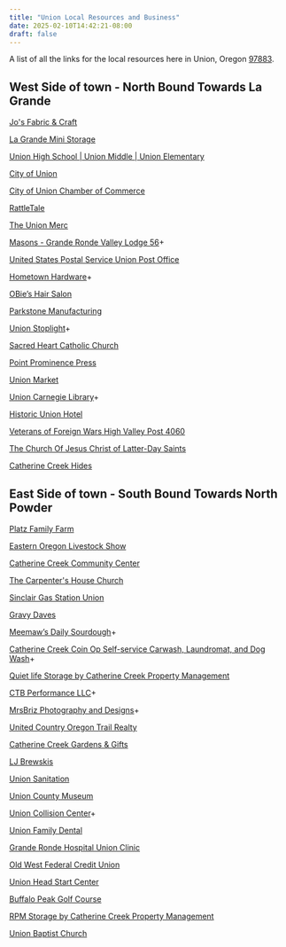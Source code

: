 ```yaml
---
title: "Union Local Resources and Business"
date: 2025-02-10T14:42:21-08:00
draft: false 
---
```


A list of all the links for the local resources here in Union, Oregon [97883](https://www.unitedstateszipcodes.org/97883/).

## West Side of town - North Bound Towards La Grande

[Jo's Fabric & Craft](https://www.yelp.com/biz/jos-fabric-and-craft-union?adjust_creative=duckduckgo)

[La Grande Mini Storage](https://www.lagrandeministorage.com/)

[Union High School | Union Middle |
Union Elementary](https://www.union.k12.or.us/)

[City of Union](https://cityofunion.com/)

[City of Union Chamber of Commerce](https://cityofunionchamber.com/)

[RattleTale](https://k51qzi5uqu5dgtvtf0l8i0x0ymdxb84vvs7mcpjzs1dae5wizjol212xit3qrk.ipns.dweb.link/)

[The Union Merc](https://www.facebook.com/profile.php?id=100089977361547&mibextid=LQQJ4d)

[Masons - Grande Ronde Valley Lodge 56](https://www.masonpost.com/or/granderondevalley56/profile.html)+

[United States Postal Service Union Post Office](https://tools.usps.com/locations/details/1385396)

[Hometown Hardware](https://www.facebook.com/profile.php?id=100057097524489)+

[OBie’s Hair Salon](https://www.facebook.com/profile.php?id=100084536531905)

[Parkstone Manufacturing](https://parkstone.rocks/)

[Union Stoplight](https://www.facebook.com/profile.php?id=100063703503456)+

[Sacred Heart Catholic Church](https://olvcatholic.org/about-olv/mission-parishes/)

[Point Prominence Press](https://www.pointprominence.com/)

[Union Market](https://unionmarketoregon.com/)

[Union Carnegie Library](https://cityofunion.com/directory/city-library/)+

[Historic Union Hotel](https://thehistoricunionhotel.com/)

[Veterans of Foreign Wars High Valley Post 4060](https://vfw4060.org/)

[The Church Of Jesus Christ of Latter-Day Saints](https://local.churchofjesuschrist.org/en/us/or/union/702-north-main-street)

[Catherine Creek Hides](https://www.catherinecreekhides.com/)

## East Side of town - South Bound Towards North Powder

[Platz Family Farm](https://www.platzfamilyfarm.com/)

[Eastern Oregon Livestock Show](https://www.easternoregonlivestockshow.com/)

[Catherine Creek Community Center](https://www.catherinecreekcommunitycenter.com/)

[The Carpenter's House Church](https://www.catherinecreekcommunitycenter.com/event-list)

[Sinclair Gas Station Union](https://stations.sinclairoil.com/or/union/363-n-main-st)

[Gravy Daves](https://k51qzi5uqu5dhnk7ngyzko5athq7wjrs05ohta5xr9pfz0jk74szb8qt5zpau9.ipns.dweb.link/)

[Meemaw’s Daily Sourdough](https://linktr.ee/Meemaws)+

[Catherine Creek Coin Op Self-service Carwash, Laundromat, and Dog Wash](https://www.facebook.com/profile.php?id=61557786997016)+

[Quiet life Storage by Catherine Creek Property Management](https://catherinecreekpm.com/)

[CTB Performance LLC](https://www.facebook.com/profile.php?id=100063960536965)+

[MrsBriz Photography and Designs](https://www.facebook.com/profile.php?id=100075492249583)+

[United Country Oregon Trail Realty](https://www.facebook.com/candyb44/)

[Catherine Creek Gardens & Gifts](https://www.facebook.com/CatherineCreekGardens/)

[LJ Brewskis](https://k51qzi5uqu5dlr44wospfhm3h896r5hlml2ctjnf1lvyr9kth119np0gar4sx0.ipns.dweb.link/)

[Union Sanitation](https://www.facebook.com/UnionSanitation)

[Union County Museum](https://ucmuseumoregon.com/)

[Union Collision Center](https://www.carwise.com/auto-body-shops/union-collision-center-union-or-97883/493765)+

[Union Family Dental](https://southcountyhd.com/)

[Grande Ronde Hospital Union Clinic](https://www.grh.org/our-services/clinics/union-clinic/)

[Old West Federal Credit Union](https://www.oldwestfcu.org/about-us/locations-hours.html)

[Union Head Start Center](https://eouheadstart.org/centers/)

[Buffalo Peak Golf Course](https://www.buffalopeakgolf.com/)

[RPM Storage by Catherine Creek Property Management](https://catherinecreekpm.com/)

[Union Baptist Church](https://ublogchurch.org/)


